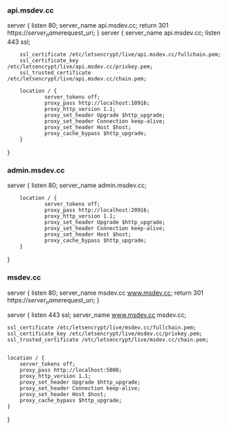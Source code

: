 ### api.msdev.cc
server {
        listen 80;
        server_name api.msdev.cc;
        return 301 https://$server_name$request_uri;
}
server {
        server_name api.msdev.cc;
        listen 443 ssl;

        ssl_certificate /etc/letsencrypt/live/api.msdev.cc/fullchain.pem;
        ssl_certificate_key /etc/letsencrypt/live/api.msdev.cc/privkey.pem;
        ssl_trusted_certificate /etc/letsencrypt/live/api.msdev.cc/chain.pem;

        location / {
                server_tokens off;
                proxy_pass http://localhost:10916;
                proxy_http_version 1.1;
                proxy_set_header Upgrade $http_upgrade;
                proxy_set_header Connection keep-alive;
                proxy_set_header Host $host;
                proxy_cache_bypass $http_upgrade;
        }

}

### admin.msdev.cc
server {
        listen 80;
        server_name admin.msdev.cc;
        
        location / {
                server_tokens off;
                proxy_pass http://localhost:20916;
                proxy_http_version 1.1;
                proxy_set_header Upgrade $http_upgrade;
                proxy_set_header Connection keep-alive;
                proxy_set_header Host $host;
                proxy_cache_bypass $http_upgrade;
        }
}

### msdev.cc
server {
        listen 80;
        server_name  msdev.cc www.msdev.cc;
        return 301 https://$server_name$request_uri;
}

server {
    listen 443 ssl;
    server_name www.msdev.cc msdev.cc;

    ssl_certificate /etc/letsencrypt/live/msdev.cc/fullchain.pem;
    ssl_certificate_key /etc/letsencrypt/live/msdev.cc/privkey.pem;
    ssl_trusted_certificate /etc/letsencrypt/live/msdev.cc/chain.pem;


    location / {
        server_tokens off;
        proxy_pass http://localhost:5000;
        proxy_http_version 1.1;
        proxy_set_header Upgrade $http_upgrade;
        proxy_set_header Connection keep-alive;
        proxy_set_header Host $host;
        proxy_cache_bypass $http_upgrade;
    }
}
